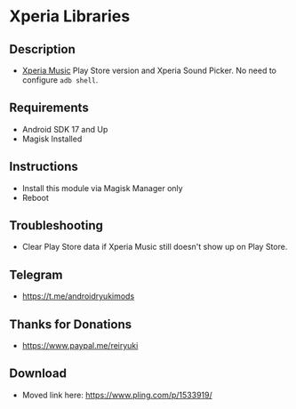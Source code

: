 # **Xperia Libraries**

## Description
- [Xperia Music](https://play.google.com/store/apps/details?id=com.sonyericsson.music) Play Store version and Xperia Sound Picker. No need to configure `adb shell`.

## Requirements
- Android SDK 17 and Up
- Magisk Installed

## Instructions
- Install this module via Magisk Manager only
- Reboot

## Troubleshooting
- Clear Play Store data if Xperia Music still doesn't show up on Play Store.

## Telegram
- https://t.me/androidryukimods

## Thanks for Donations
- https://www.paypal.me/reiryuki

## Download
- Moved link here: https://www.pling.com/p/1533919/
